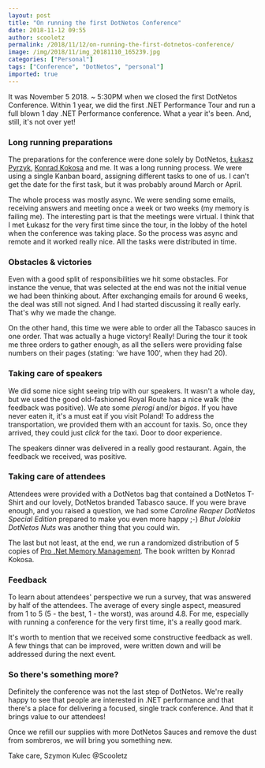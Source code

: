 ```yaml
---
layout: post
title: "On running the first DotNetos Conference"
date: 2018-11-12 09:55
author: scooletz
permalink: /2018/11/12/on-running-the-first-dotnetos-conference/
image: /img/2018/11/img_20181110_165239.jpg
categories: ["Personal"]
tags: ["Conference", "DotNetos", "personal"]
imported: true
---
```


It was November 5 2018. ~ 5:30PM when we closed the first DotNetos Conference. Within 1 year, we did the first .NET Performance Tour and run a full blown 1 day .NET Performance conference. What a year it's been. And, still, it's not over yet!

### Long running preparations

The preparations for the conference were done solely by DotNetos, [Łukasz Pyrzyk](https://twitter.com/lukaszpyrzyk/), [Konrad Kokosa](https://twitter.com/konradkokosa/) and me. It was a long running process. We were using a single Kanban board, assigning different tasks to one of us. I can't get the date for the first task, but it was probably around March or April.

The whole process was mostly async. We were sending some emails, receiving answers and meeting once a week or two weeks (my memory is failing me). The interesting part is that the meetings were virtual. I think that I met Łukasz for the very first time since the tour, in the lobby of the hotel when the conference was taking place. So the process was async and remote and it worked really nice. All the tasks were distributed in time.

### Obstacles & victories

Even with a good split of responsibilities we hit some obstacles. For instance the venue, that was selected at the end was not the initial venue we had been thinking about. After exchanging emails for around 6 weeks, the deal was still not signed. And I had started discussing it really early. That's why we made the change.

On the other hand, this time we were able to order all the Tabasco sauces in one order. That was actually a huge victory! Really! During the tour it took me three orders to gather enough, as all the sellers were providing false numbers on their pages (stating: 'we have 100', when they had 20).

### Taking care of speakers

We did some nice sight seeing trip with our speakers. It wasn't a whole day, but we used the good old-fashioned Royal Route has a nice walk (the feedback was positive). We ate some *pierogi* and/or *bigos*. If you have never eaten it, it's a must eat if you visit Poland! To address the transportation, we provided them with an account for taxis. So, once they arrived, they could just *click* for the taxi. Door to door experience.

The speakers dinner was delivered in a really good restaurant. Again, the feedback we received, was positive.

### Taking care of attendees

Attendees were provided with a DotNetos bag that contained a DotNetos T-Shirt and our lovely, DotNetos branded Tabasco sauce. If you were brave enough, and you raised a question, we had some *Caroline Reaper DotNetos Special Edition* prepared to make you even more happy ;-) <span class="module__title__link">*Bhut Jolokia DotNetos Nuts* was another thing that you could win.

</span>

The last but not least, at the end, we run a randomized distribution of 5 copies of [Pro .Net Memory Management](https://prodotnetmemory.com/). The book written by Konrad Kokosa.

### Feedback

To learn about attendees' perspective we run a survey, that was answered by half of the attendees. The average of every single aspect, measured from 1 to 5 (5 - the best, 1 - the worst), was around 4.8. For me, especially with running a conference for the very first time, it's a really good mark.

It's worth to mention that we received some constructive feedback as well. A few things that can be improved, were written down and will be addressed during the next event.

### So there's something more?

Definitely the conference was not the last step of DotNetos. We're really happy to see that people are interested in .NET performance and that there's a place for delivering a focused, single track conference. And that it brings value to our attendees!

Once we refill our supplies with more DotNetos Sauces and remove the dust from sombreros, we will bring you something new.

Take care,
Szymon Kulec @Scooletz
